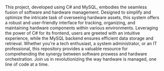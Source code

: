 This project, developed using C# and MySQL, embodies the seamless fusion of software and hardware management. Designed to simplify and optimize the intricate task of overseeing hardware assets, this system offers a robust and user-friendly interface for tracking, organizing, and maintaining hardware components within various environments. Leveraging the power of C# for its frontend, users are greeted with an intuitive experience, while the MySQL backend ensures efficient data storage and retrieval. Whether you're a tech enthusiast, a system administrator, or an IT professional, this repository provides a valuable resource for comprehending the synergy between software prowess and hardware orchestration. Join us in revolutionizing the way hardware is managed, one line of code at a time.
